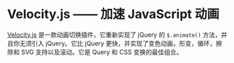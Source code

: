 Velocity.js —— 加速 JavaScript 动画
===

[Velocity.js](http://www.mrfront.com/docs/velocity.js/index.html) 是一款动画切换插件，它重新实现了 jQuery 的 `$.animate()` 方法，并且你无须引入 jQuery。它比 jQuery 更快，并实现了变色动画，形变，循环，擦除和 SVG 支持以及滚动。它是 Query 和 CSS 变换的最佳组合。
